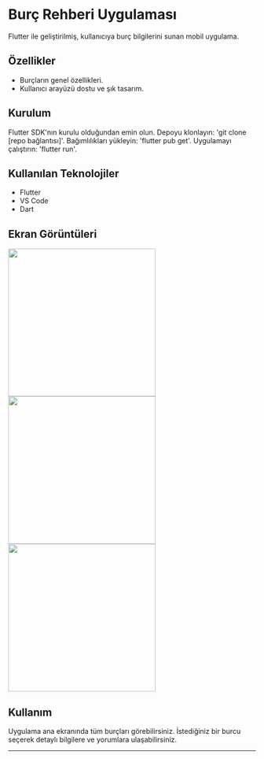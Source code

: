 # Burç Rehberi Uygulaması

Flutter ile geliştirilmiş, kullanıcıya burç bilgilerini sunan mobil uygulama.

## Özellikler
- Burçların genel özellikleri.
- Kullanıcı arayüzü dostu ve şık tasarım.

## Kurulum

Flutter SDK'nın kurulu olduğundan emin olun.
Depoyu klonlayın: 'git clone [repo bağlantısı]'.
Bağımlılıkları yükleyin: 'flutter pub get'.
Uygulamayı çalıştırın: 'flutter run'.

## Kullanılan Teknolojiler

- Flutter
- VS Code
- Dart

## Ekran Görüntüleri
<img src="https://github.com/aybukeoguz/zodiac-sign-app-flutter/assets/80958621/45b317f3-f7e8-444d-ade7-65325e2639c0" width="300"><br>
<img src="https://github.com/aybukeoguz/zodiac-sign-app-flutter/assets/80958621/ae7a0561-de94-4700-af11-4dab932b1be8" width="300"><br>
<img src="https://github.com/aybukeoguz/zodiac-sign-app-flutter/assets/80958621/88948bcf-bdcc-440e-9820-ff98c8e5438a" width="300"><br>


## Kullanım

Uygulama ana ekranında tüm burçları görebilirsiniz. İstediğiniz bir burcu seçerek detaylı bilgilere ve yorumlara ulaşabilirsiniz.

---
